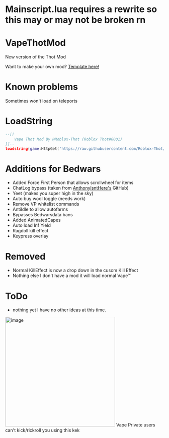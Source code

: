 # Mainscript.lua requires a rewrite so this may or may not be broken rn


# VapeThotMod
New version of the Thot Mod

Want to make your own mod? [Template here!](https://github.com/Roblox-Thot/VapeMod-Template)

# Known problems
Sometimes won't load on teleports

# LoadString
```lua
--[[
    Vape Thot Mod By @Roblox-Thot (Roblox Thot#0001)
]]--
loadstring(game:HttpGet("https://raw.githubusercontent.com/Roblox-Thot/VapeThotMod/main/MainScript.lua", true))()
```

# Additions for Bedwars
* Added Force First Person that allows scrollwheel for items
* ChatLog bypass (taken from [AnthonyIsntHere's](https://github.com/AnthonyIsntHere/anthonysrepository/blob/main/scripts/AntiChatLogger.lua) GitHub)
* Yeet (makes you super high in the sky)
* Auto buy wool toggle (needs work)
* Remove VP whitelist commands
* AntiIdle to allow autofarms
* Bypasses Bedwarsdata bans
* Added AnimatedCapes
* Auto load Inf Yield
* Ragdoll kill effect
* Keypress overlay

# Removed 
- Normal KillEffect is now a drop down in the cusom Kill Effect
- Nothing else I don't have a mod it will load normal Vape™️

# ToDo

* nothing yet I have no other ideas at this time.

<img width="349" alt="image" src="https://user-images.githubusercontent.com/67937010/208275873-147fac94-e631-4ee4-9896-55d692cc0fd8.png">
Vape Private users can't kick/rickroll you using this kek
